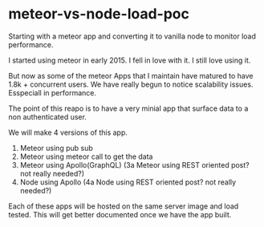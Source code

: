 # meteor-vs-node-load-poc
Starting with a meteor app and converting it to vanilla node to monitor load performance.

I started using meteor in early 2015. I fell in love with it. I still love using it.

But now as some of the meteor Apps that I maintain have matured to have 1.8k + concurrent users. We have really begun to notice scalability issues. Esspeciall in performance.

The point of this reapo is to have a very minial app that surface data to a non authenticated user.

We will make 4 versions of this app.

1. Meteor using pub sub
2. Meteor using meteor call to get the data
3. Meteor using Apollo(GraphQL) (3a Meteor using REST oriented post? not really needed?)
4. Node using Apollo (4a Node using REST oriented post? not really needed?)

Each of these apps will be hosted on the same server image and load tested.
This will get better documented once we have the app built.
